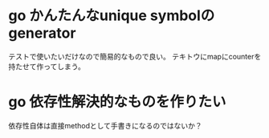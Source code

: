 # go かんたんなunique symbolのgenerator

テストで使いたいだけなので簡易的なもので良い。
テキトウにmapにcounterを持たせて作ってしまう。

# go 依存性解決的なものを作りたい

依存性自体は直接methodとして手書きになるのではないか？

